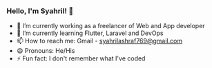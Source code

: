 ### Hello, I'm Syahril! 👋

- 🔭 I’m currently working as a freelancer of Web and App developer
- 🌱 I’m currently learning Flutter, Laravel and DevOps
- 📫 How to reach me: Gmail - syahrilashraf769@gmail.com
- 😄 Pronouns: He/His
- ⚡ Fun fact: I don't remember what I've coded
